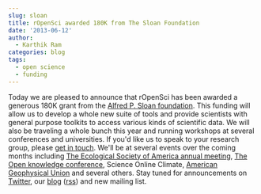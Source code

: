 ```yaml
---
slug: sloan
title: rOpenSci awarded 180K from The Sloan Foundation
date: '2013-06-12'
author:
  - Karthik Ram
categories: blog
tags:
  - open science
  - funding
---
```


Today we are pleased to announce that rOpenSci has been awarded a generous 180K grant from the [Alfred P. Sloan foundation](https://www.sloan.org/). This funding will allow us to develop a whole new suite of tools and provide scientists with general purpose toolkits to access various kinds of scientific data. We will also be traveling a whole bunch this year and running workshops at several conferences and universities. If you'd like us to speak to your research group, please [get in touch](/contact/). We'll be at several events over the coming months including [The Ecological Society of America annual meeting](https://www.nceas.ucsb.edu/news/nceas-leads-hands-primer-ecoinformatics-ecological-society-americas-2013-conference), [The Open knowledge conference](https://okcon.org/), Science Online Climate, [American Geophysical Union](https://www.agu.org/Plan-for-a-Meeting/AGUMeetings/) and several others. Stay tuned for announcements on <a href="https://twitter.com/ropensci">Twitter</a>, our [blog](/blog/) ([rss](/feed.xml)) and new mailing list.
